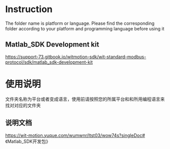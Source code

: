 
# Instruction

The folder name is platform or language. Please find the corresponding folder according to your platform and programming language before using it

## Matlab_SDK Development kit

https://support-73.gitbook.io/witmotion-sdk/wit-standard-modbus-protocol/sdk/matlab_sdk-development-kit

# 使用说明

文件夹名称为平台或者变成语言，使用前请按照您的所属平台和和所用编程语言来找对对应的文件夹

## 说明文档

https://wit-motion.yuque.com/wumwnr/ltst03/wow74s?singleDoc# 《Matlab_SDK开发包》




